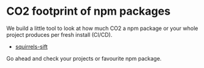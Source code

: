 # CO2 footprint of npm packages

We build a little tool to look at how much CO2 a npm package or your whole project produces per fresh install (CI/CD).

* [squirrels-sift](https://github.com/lrecknagel/squirrels-sift)

Go ahead and check your projects or favourite npm package.